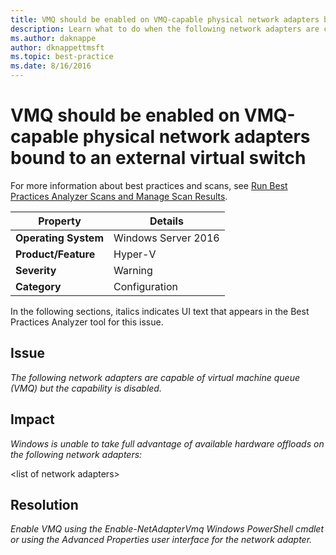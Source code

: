 ```yaml
---
title: VMQ should be enabled on VMQ-capable physical network adapters bound to an external virtual switch
description: Learn what to do when the following network adapters are capable of virtual machine queue (VMQ) but the capability is disabled.
ms.author: daknappe
author: dknappettmsft
ms.topic: best-practice
ms.date: 8/16/2016
---
```

# VMQ should be enabled on VMQ-capable physical network adapters bound to an external virtual switch

For more information about best practices and scans, see [Run Best Practices Analyzer Scans and Manage Scan Results](/previous-versions/windows/it-pro/windows-server-2012-R2-and-2012/hh831400(v=ws.11)).

|Property|Details|
|-|-|
|**Operating System**|Windows Server 2016|
|**Product/Feature**|Hyper-V|
|**Severity**|Warning|
|**Category**|Configuration|

In the following sections, italics indicates UI text that appears in the Best Practices Analyzer tool for this issue.

## **Issue**
*The following network adapters are capable of virtual machine queue (VMQ) but the capability is disabled.*

## **Impact**
*Windows is unable to take full advantage of available hardware offloads on the following network adapters:*

\<list of network adapters>

## **Resolution**
*Enable VMQ using the Enable-NetAdapterVmq Windows PowerShell cmdlet or using the Advanced Properties user interface for the network adapter.*


